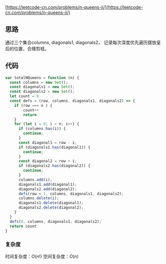 [https://leetcode-cn.com/problems/n-queens-ii/](https://leetcode-cn.com/problems/n-queens-ii/)

## 思路

通过三个集合columns, diagonals1, diagonals2， 记录每次深度优先遍历摆放皇后的位置，合理剪枝。

## 代码
```js
var totalNQueens = function (n) {
  const columns = new Set();
  const diagonals1 = new Set();
  const diagonals2 = new Set();
  let count = 0
  const defs = (row, columns, diagonals1, diagonals2) => {
    if (row === n ) {
        count++
        return
    }
    for (let i = 0; i < n; i++) {
      if (columns.has(i)) {
        continue;
      }
      const diagonal1 = row - i;
      if (diagonals1.has(diagonal1)) {
        continue;
      }
      const diagonal2 = row + i;
      if (diagonals2.has(diagonal2)) {
        continue;
      }
      columns.add(i);
      diagonals1.add(diagonal1);
      diagonals2.add(diagonal2);
      defs(row + 1, columns, diagonals1, diagonals2);
      columns.delete(i);
      diagonals1.delete(diagonal1);
      diagonals2.delete(diagonal2);
    }
  }
  defs(0, columns, diagonals1, diagonals2);
  return count
}

```

### 复杂度
时间复杂度：$O(n!)$
空间复杂度：$O(n)$